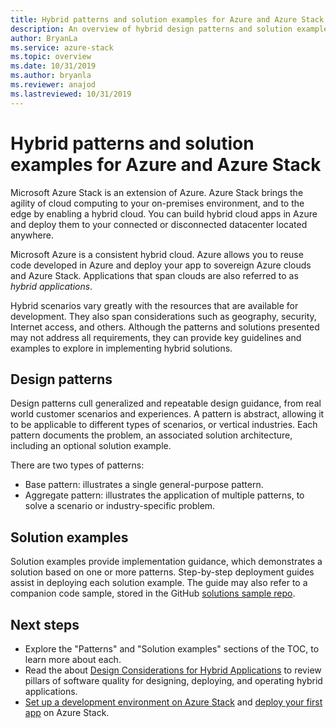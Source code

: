 ```yaml
---
title: Hybrid patterns and solution examples for Azure and Azure Stack
description: An overview of hybrid design patterns and solution examples, which are useful for learning about and building hybrid solutions on Azure and Azure Stack.
author: BryanLa
ms.service: azure-stack
ms.topic: overview
ms.date: 10/31/2019
ms.author: bryanla
ms.reviewer: anajod
ms.lastreviewed: 10/31/2019
---
```


# Hybrid patterns and solution examples for Azure and Azure Stack

Microsoft Azure Stack is an extension of Azure. Azure Stack brings the agility of cloud computing to your on-premises environment, and to the edge by enabling a hybrid cloud. You can build hybrid cloud apps in Azure and deploy them to your connected or disconnected datacenter located anywhere.

Microsoft Azure is a consistent hybrid cloud. Azure allows you to reuse code developed in Azure and deploy your app to sovereign Azure clouds and Azure Stack. Applications that span clouds are also referred to as *hybrid applications*.

Hybrid scenarios vary greatly with the resources that are available for development. They also span considerations such as geography, security, Internet access, and others. Although the patterns and solutions presented may not address all requirements, they can provide key guidelines and examples to explore in implementing hybrid solutions.

## Design patterns

Design patterns cull generalized and repeatable design guidance, from real world customer scenarios and experiences. A pattern is abstract, allowing it to be applicable to different types of scenarios, or vertical industries. Each pattern documents the problem, an associated solution architecture, including an optional solution example. 

There are two types of patterns:

- Base pattern: illustrates a single general-purpose pattern.
- Aggregate pattern: illustrates the application of multiple patterns, to solve a scenario or industry-specific problem.

## Solution examples

Solution examples provide implementation guidance, which demonstrates a solution based on one or more patterns. Step-by-step deployment guides assist in deploying each solution example. The guide may also refer to a companion code sample, stored in the GitHub [solutions sample repo](https://github.com/Azure-Samples/azure-intelligent-edge-patterns). 

## Next steps

- Explore the "Patterns" and "Solution examples" sections of the TOC, to learn more about each.
- Read the about [Design Considerations for Hybrid Applications](overview-app-design-considerations.md) to review pillars of software quality for designing, deploying, and operating hybrid applications.
- [Set up a development environment on Azure Stack](../user/azure-stack-dev-start.md) and [deploy your first app](../user/azure-stack-dev-start-deploy-app.md) on Azure Stack.
